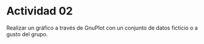 # Actividad 02

Realizar un gráfico a través de GnuPlot con un conjunto de datos ficticio o a gusto del grupo.

